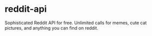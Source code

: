 # reddit-api
Sophisticated Reddit API for free. Unlimited calls for memes, cute cat pictures, and anything you can find on reddit.
